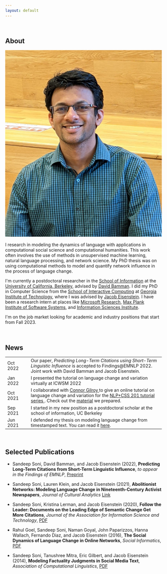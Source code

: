 ```yaml
---
layout: default
---
```


<br>

## About

<img class="profile-picture" src="pic.jpg">

I research in modeling the dynamics of language with applications in computational social science and computational humanities. This work often involves the use of methods in unsupervised machine learning, natural language processing, and network science. My PhD thesis was on using computational methods to model and quantify network influence in the process of language change.

I'm currently a postdoctoral researcher in the [School of Information](https://www.ischool.berkeley.edu) at the [University of California, Berkeley](https://www.berkeley.edu), advised by [David Bamman](https://people.ischool.berkeley.edu/~dbamman). I did my PhD in Computer Science from the [School of Interactive Computing](https://www.ic.gatech.edu/) at [Georgia Institute of Technology](https://www.gatech.edu/), where I was advised by [Jacob Eisenstein](https://jacobeisenstein.github.io/). I have been a research intern at places like [Microsoft Research](https://www.microsoft.com/en-us/research/), [Max Plank Institute of Software Systems](https://www.mpi-sws.org/), and [Information Sciences Institute](https://www.isi.edu/).

I'm on the job market looking for academic and industry positions that start from Fall 2023.

<br> 

## News

<table style="width:100%">	  

  <tr>
  <td width="15%"> Oct 2022</td>
  <td> Our paper, <i>Predicting Long-Term Citations using Short-Term Linguistic Influence</i> is accepted to Findings@EMNLP 2022. Joint work with David Bamman and Jacob Eisenstein.</td>
  </tr>  
  <tr>
  <td width="15%"> Jan 2022</td>
  <td> I presented the tutorial on language change and variation virtually at ICWSM 2022</td>
  </tr>
  
  <tr>
  <td width="15%"> Oct 2021</td>
  <td> I collaborated with <a href="https://ccgilroy.com/"> Connor Gilroy </a> to give an online tutorial on language change and variation for the <a href="https://nlp-css-201-tutorials.github.io/nlp-css-201-tutorials/"> NLP+CSS 201 tutorial series </a>. Check out the <a href="">material</a> we prepared.</td>
  </tr>
  
  <tr>
  <td width="15%"> Sep 2021</td>
  <td> I started in my new position as a postdoctoral scholar at the school of information, UC Berkeley</td>
  </tr>

  <tr>
  <td width="15%"> Jun 2021</td>
  <td> I defended my thesis on modeling language change from timestamped text. You can read it <a href="https://smartech.gatech.edu/handle/1853/67138">here</a>.</td>
  </tr>
  
  <!--	
  <tr>
  <td width="15%"> Jan 2021</td>
  <td> Invited to give a talk at the <a href="https://nlg.isi.edu/nl-seminar/"> USC ISI Natural Language seminar series</a>.</td>
  </tr>
  -->
  
  <!--
  <tr>
  <td width="15%"> Oct 2020</td>
  <td> Our paper, <i>Abolitionist Networks: Modeling Language Change in Nineteenth-Century Activist Newspapers</i> is accepted to the Journal of Cultural Analytics. Joint work with Lauren Klein and Jacob Eisenstein.</td>
  </tr>
  -->
  
  <!--
  <tr>
    <td width="15%">Aug 2020</td>
    <td>Our paper, <i>Follow the Leader: Documents on the Leading Edge of Semantic Change Get More Citations</i> <a href="https://arxiv.org/pdf/1909.04189.pdf">[Preprint]</a>, is to appear in <a href="https://asistdl.onlinelibrary.wiley.com/journal/23301643">JASIST</a>. Joint work with Kristina Lerman and Jacob Eisenstein.</td>
  </tr>
  -->
  
  <!--
  <tr>
    <td width="15%">May 2020</td>
    <td>Presented my thesis proposal. I'm now a PhD candidate! </td>
  </tr>
  -->
  <!--
  <tr>
    <td width="15%">May 2020</td>
    <td>New <a href="https://arxiv.org/pdf/2005.12423.pdf"> preprint </a> of our work on counter hate speech in COVID19 discourse on Twitter.</td>
  </tr>
  -->
</table>


<br>

## Selected Publications
- Sandeep Soni, David Bamman, and Jacob Eisenstein (2022), **Predicting Long-Term Citations from Short-Term Linguistic Influence**, *to appear in the Findings of EMNLP*, [Preprint](https://arxiv.org/pdf/2210.13628)

- Sandeep Soni, Lauren Klein, and Jacob Eisenstein (2021), **Abolitionist Networks: Modeling Language Change in Nineteenth-Century Activist Newspapers**, *Journal of Cultural Analytics* [Link](https://culturalanalytics.org/article/18841-abolitionist-networks-modeling-language-change-in-nineteenth-century-activist-newspapers)

- Sandeep Soni, Kristina Lerman, and Jacob Eisenstein (2020), **Follow the Leader: Documents on the Leading Edge of Semantic Change Get More Citations**, *Journal of the Association for Information Science and Technology*, [PDF](https://arxiv.org/pdf/1909.04189.pdf)

- Rahul Goel, Sandeep Soni, Naman Goyal, John Paparizzos, Hanna Wallach, Fernando Diaz, and Jacob Eisenstein (2016), **The Social Dynamics of Language Change in Online Networks**, *Social Informatics*, [PDF](https://arxiv.org/pdf/1609.02075.pdf)

- Sandeep Soni, Tanushree Mitra, Eric Gilbert, and Jacob Eisenstein (2014), **Modeling Factuality Judgments in Social Media Text**, *Association of Computational Linguistics*, [PDF](https://www.aclweb.org/anthology/P14-2068.pdf)

<br>

<!-- ## Teaching

Spring 2021: TA for CSE 6240 [Web Search and Text Mining]()

Fall 2020: TA for CS 7650/4650 [Natural Language Processing](https://www.cc.gatech.edu/classes/AY2021/cs7650_fall/)

Fall 2019: TA for CS 6474/4803 [Social Computing](http://www.munmund.net/CS6474_Fall2019.html)  
  
Fall 2015: TA for CS 7650/4650 [Natural Language Processing](https://github.com/jacobeisenstein/gt-nlp-class)

<br> -->
